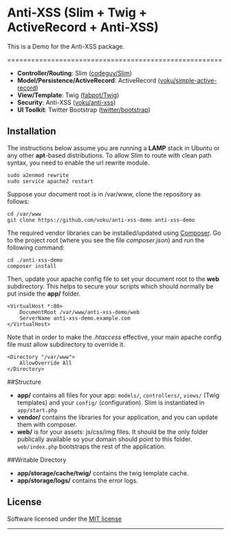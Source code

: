 Anti-XSS (Slim + Twig + ActiveRecord + Anti-XSS)
======================================================

This is a Demo for the Anti-XSS package. 

======================================================

* **Controller/Routing**: Slim ([codeguy/Slim](https://github.com/codeguy/Slim))
* **Model/Persistence/ActiveRecord**: ActiveRecord ([voku/simple-active-record](https://github.com/voku/simple-active-record))
* **View/Template**: Twig ([fabpot/Twig](https://github.com/fabpot/Twig))
* **Security**: Anti-XSS ([voku/anti-xss](https://github.com/voku/anti-xss))
* **UI Toolkit**: Twitter Bootstrap ([twitter/bootstrap](https://github.com/twitter/bootstrap))


## Installation

The instructions below assume you are running a **LAMP** stack in Ubuntu or any other **apt**-based distributions. To allow Slim to route with clean path syntax, you need to enable the url rewrite module.   

	sudo a2enmod rewrite
	sudo service apache2 restart

Suppose your document root is in /var/www, clone the repository as follows:

	cd /var/www
	git clone https://github.com/voku/anti-xss-demo anti-xss-demo

The required vendor libraries can be installed/updated using [Composer](http://getcomposer.org/). Go to the project root (where you see the file *composer.json*) and run the following command:

	cd ./anti-xss-demo
	composer install

Then, update your apache config file to set your document root to the **web** subdirectory. This helps to secure your scripts which should normally be put inside the **app/** folder.

	<VirtualHost *:80>
		DocumentRoot /var/www/anti-xss-demo/web
		ServerName anti-xss-demo.example.com
	</VirtualHost>

Note that in order to make the *.htaccess* effective, your main apache config file must allow subdirectory to override it.  

	<Directory "/var/www">
		AllowOverride All
	</Directory>


##Structure

* **app/** contains all files for your app: `models/`, `controllers/`, `views/` (Twig templates) and your `config/` (configuration). Slim is instantiated in `app/start.php`
* **vendor/** contains the libraries for your application, and you can update them with composer.
* **web/** is for your assets: js/css/img files. It should be the only folder publically available so your domain should point to this folder. `web/index.php` bootstraps the rest of the application.


##Writable Directory

* **app/storage/cache/twig/** contains the twig template cache.
* **app/storage/logs/** contains the error logs.

## License

Software licensed under the [MIT license](http://opensource.org/licenses/MIT)

----------